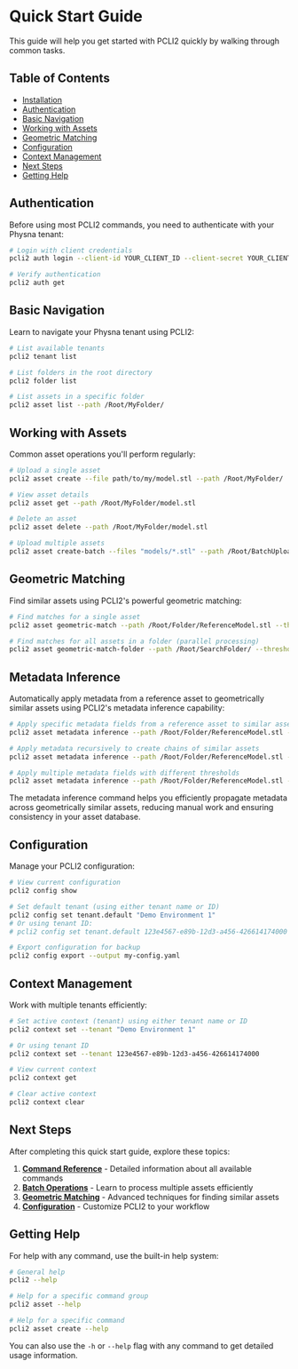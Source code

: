 # Quick Start Guide

This guide will help you get started with PCLI2 quickly by walking through common tasks.

## Table of Contents
- [Installation](#installation)
- [Authentication](#authentication)
- [Basic Navigation](#basic-navigation)
- [Working with Assets](#working-with-assets)
- [Geometric Matching](#geometric-matching)
- [Configuration](#configuration)
- [Context Management](#context-management)
- [Next Steps](#next-steps)
- [Getting Help](#getting-help)

## Authentication

Before using most PCLI2 commands, you need to authenticate with your Physna tenant:

```bash
# Login with client credentials
pcli2 auth login --client-id YOUR_CLIENT_ID --client-secret YOUR_CLIENT_SECRET

# Verify authentication
pcli2 auth get
```

## Basic Navigation

Learn to navigate your Physna tenant using PCLI2:

```bash
# List available tenants
pcli2 tenant list

# List folders in the root directory
pcli2 folder list

# List assets in a specific folder
pcli2 asset list --path /Root/MyFolder/
```

## Working with Assets

Common asset operations you'll perform regularly:

```bash
# Upload a single asset
pcli2 asset create --file path/to/my/model.stl --path /Root/MyFolder/

# View asset details
pcli2 asset get --path /Root/MyFolder/model.stl

# Delete an asset
pcli2 asset delete --path /Root/MyFolder/model.stl

# Upload multiple assets
pcli2 asset create-batch --files "models/*.stl" --path /Root/BatchUpload/
```

## Geometric Matching

Find similar assets using PCLI2's powerful geometric matching:

```bash
# Find matches for a single asset
pcli2 asset geometric-match --path /Root/Folder/ReferenceModel.stl --threshold 85.0

# Find matches for all assets in a folder (parallel processing)
pcli2 asset geometric-match-folder --path /Root/SearchFolder/ --threshold 90.0 --format csv --progress
```

## Metadata Inference

Automatically apply metadata from a reference asset to geometrically similar assets using PCLI2's metadata inference capability:

```bash
# Apply specific metadata fields from a reference asset to similar assets
pcli2 asset metadata inference --path /Root/Folder/ReferenceModel.stl --name "Material,Cost" --threshold 85.0

# Apply metadata recursively to create chains of similar assets
pcli2 asset metadata inference --path /Root/Folder/ReferenceModel.stl --name "Category" --threshold 90.0 --recursive

# Apply multiple metadata fields with different thresholds
pcli2 asset metadata inference --path /Root/Folder/ReferenceModel.stl --name "Material" --name "Finish" --name "Supplier" --threshold 80.0
```

The metadata inference command helps you efficiently propagate metadata across geometrically similar assets, reducing manual work and ensuring consistency in your asset database.

## Configuration

Manage your PCLI2 configuration:

```bash
# View current configuration
pcli2 config show

# Set default tenant (using either tenant name or ID)
pcli2 config set tenant.default "Demo Environment 1"
# Or using tenant ID:
# pcli2 config set tenant.default 123e4567-e89b-12d3-a456-426614174000

# Export configuration for backup
pcli2 config export --output my-config.yaml
```

## Context Management

Work with multiple tenants efficiently:

```bash
# Set active context (tenant) using either tenant name or ID
pcli2 context set --tenant "Demo Environment 1"

# Or using tenant ID
pcli2 context set --tenant 123e4567-e89b-12d3-a456-426614174000

# View current context
pcli2 context get

# Clear active context
pcli2 context clear
```

## Next Steps

After completing this quick start guide, explore these topics:

1. **[Command Reference](commands/)** - Detailed information about all available commands
2. **[Batch Operations](batch.md)** - Learn to process multiple assets efficiently
3. **[Geometric Matching](geometric-matching.md)** - Advanced techniques for finding similar assets
4. **[Configuration](configuration.md)** - Customize PCLI2 to your workflow

## Getting Help

For help with any command, use the built-in help system:

```bash
# General help
pcli2 --help

# Help for a specific command group
pcli2 asset --help

# Help for a specific command
pcli2 asset create --help
```

You can also use the `-h` or `--help` flag with any command to get detailed usage information.